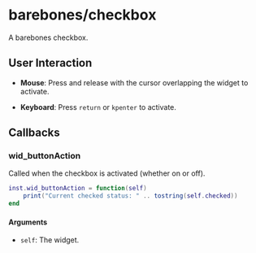 # barebones/checkbox

A barebones checkbox.


## User Interaction

* **Mouse**: Press and release with the cursor overlapping the widget to activate.

* **Keyboard**: Press `return` or `kpenter` to activate.


## Callbacks


### wid_buttonAction

Called when the checkbox is activated (whether on or off).

```lua
inst.wid_buttonAction = function(self)
	print("Current checked status: " .. tostring(self.checked))
end
```


#### Arguments

* `self`: The widget.

